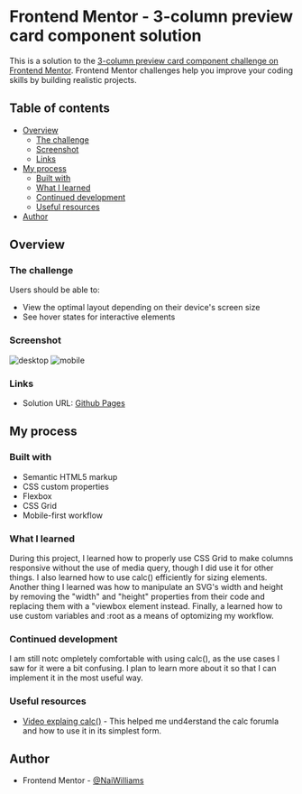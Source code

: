 # Frontend Mentor - 3-column preview card component solution

This is a solution to the [3-column preview card component challenge on Frontend Mentor](https://www.frontendmentor.io/challenges/3column-preview-card-component-pH92eAR2-). Frontend Mentor challenges help you improve your coding skills by building realistic projects. 

## Table of contents

- [Overview](#overview)
  - [The challenge](#the-challenge)
  - [Screenshot](#screenshot)
  - [Links](#links)
- [My process](#my-process)
  - [Built with](#built-with)
  - [What I learned](#what-i-learned)
  - [Continued development](#continued-development)
  - [Useful resources](#useful-resources)
- [Author](#author)

## Overview

### The challenge

Users should be able to:

- View the optimal layout depending on their device's screen size
- See hover states for interactive elements

### Screenshot

![desktop](https://user-images.githubusercontent.com/83989593/123497558-30ac3880-d5fc-11eb-9952-4ab398c354cf.PNG)
![mobile](https://user-images.githubusercontent.com/83989593/123497559-343fbf80-d5fc-11eb-82c3-862ebb5bea8f.png)

### Links

- Solution URL: [Github Pages](https://naiwilliams.github.io/3-Column-Preview-Card/)

## My process

### Built with

- Semantic HTML5 markup
- CSS custom properties
- Flexbox
- CSS Grid
- Mobile-first workflow

### What I learned

During this project, I learned how to properly use CSS Grid to make columns responsive without the use of media query, though I did use it for other things. I also learned how to use calc() efficiently for sizing elements. Another thing I learned was how to manipulate an SVG's width and height by removing the "width" and "height" properties from their code and replacing them with a "viewbox element instead. Finally, a learned how to use custom variables and :root as a means of optomizing my workflow.

### Continued development

I am still notc ompletely comfortable with using calc(), as the use cases I saw for it were a bit confusing. I plan to learn more about it so that I can implement it in the most useful way.

### Useful resources

- [Video explaing calc()](https://www.youtube.com/watch?v=x7EWFoRzAkk) - This helped me und4erstand the calc forumla and how to use it in its simplest form.

## Author

- Frontend Mentor - [@NaiWilliams](https://www.frontendmentor.io/profile/NaiWilliams)
